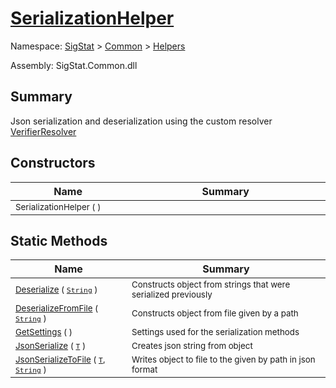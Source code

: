 # [SerializationHelper](./SerializationHelper.md)

Namespace: [SigStat]() > [Common](./../README.md) > [Helpers](./README.md)

Assembly: SigStat.Common.dll

## Summary
Json serialization and deserialization using the custom resolver  [VerifierResolver](https://github.com/hargitomi97/sigstat/blob/master/docs/md/SigStat/Common/Helpers/Serialization/VerifierResolver.md)

## Constructors

| Name<a href="#"><img width=160></a> | Summary<a href="#"><img width=400></a> | 
| --- | --- | 
| <sub>SerializationHelper (  )</sub>| <sub></sub>| <br>


## Static Methods

| Name<a href="#"><img width=160></a> | Summary<a href="#"><img width=400></a> | 
| --- | --- | 
| <sub>[Deserialize](./Methods/SerializationHelper-100664139.md) ( [`String`](https://docs.microsoft.com/en-us/dotnet/api/System.String) )</sub>| <sub>Constructs object from strings that were serialized previously</sub>| <br>
| <sub>[DeserializeFromFile](./Methods/SerializationHelper-100664140.md) ( [`String`](https://docs.microsoft.com/en-us/dotnet/api/System.String) )</sub>| <sub>Constructs object from file given by a path</sub>| <br>
| <sub>[GetSettings](./Methods/SerializationHelper-100664138.md) (  )</sub>| <sub>Settings used for the serialization methods</sub>| <br>
| <sub>[JsonSerialize](./Methods/SerializationHelper-100664142.md) ( [`T`](./SerializationHelper.md) )</sub>| <sub>Creates json string from object</sub>| <br>
| <sub>[JsonSerializeToFile](./Methods/SerializationHelper-100664141.md) ( [`T`](./SerializationHelper.md), [`String`](https://docs.microsoft.com/en-us/dotnet/api/System.String) )</sub>| <sub>Writes object to file to the given by path in json format</sub>| <br>



